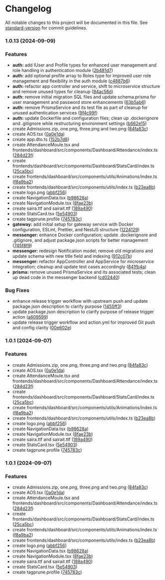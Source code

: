 # Changelog

All notable changes to this project will be documented in this file. See [standard-version](https://github.com/conventional-changelog/standard-version) for commit guidelines.

### 1.0.13 (2024-09-09)


### Features

* **auth:** add IUser and Profile types for enhanced user management and role handling in authentication module ([2b481d7](https://github.com/arimmadev/microse/commit/2b481d77b656b778189de67c67b5a603c8baf75b))
* **auth:** add optional profile array to Roles type for improved user role management and flexibility in the auth module ([c4887b6](https://github.com/arimmadev/microse/commit/c4887b6c7ec3ebca20ef16eb037d6661d2dd759c))
* **auth:** refactor app controller and service, shift to microservice structure and remove unused types for cleanup ([94ac56d](https://github.com/arimmadev/microse/commit/94ac56d70b5dc04c9e3065a1e3909899fee74904))
* **auth:** remove initial migration SQL files and update schema.prisma for user management and password store enhancements ([63b5ab6](https://github.com/arimmadev/microse/commit/63b5ab6a6baff713beea47306adbe22dd3f18bd7))
* **auth:** remove PrismaService and its test file as part of cleanup for unused authentication services ([9f4c99f](https://github.com/arimmadev/microse/commit/9f4c99ffc9b55637affb334b41d6c43b5bbf48fc))
* **auth:** update Dockerfile and configuration files; clean up .dockerignore and .gitignore while restructuring environment settings ([b662e15](https://github.com/arimmadev/microse/commit/b662e159b5c5a3bfdf2c0edc5b9b4b240658fcda))
* create Admissions.zip, one.png, three.png and two.png ([84fa83c](https://github.com/arimmadev/microse/commit/84fa83cf91bf34f06bfb5a974a97280f383a9a59))
* create AOS.tsx ([0a0e1da](https://github.com/arimmadev/microse/commit/0a0e1da50471092967459333a89c99ea458fd967))
* create app.dto.ts ([152b7d8](https://github.com/arimmadev/microse/commit/152b7d8ad79f0d048533e84768680fa77c9e150e))
* create AttendanceMoule.tsx and frontends/dashboard/src/components/Dashboard/Attendance/index.ts ([284d23f](https://github.com/arimmadev/microse/commit/284d23fd78315badd8dcb638e75d40108ea89a99))
* create frontends/dashboard/src/components/Dashboard/StatsCard/index.ts ([25ca5bc](https://github.com/arimmadev/microse/commit/25ca5bcadf88a3d839dd712be8e759d0276a8fb9))
* create frontends/dashboard/src/components/utils/Animations/index.ts ([f8a9ba2](https://github.com/arimmadev/microse/commit/f8a9ba2a81062fee59d802b0648ce3bdfbb5f652))
* create frontends/dashboard/src/components/utils/index.ts ([b23ea8b](https://github.com/arimmadev/microse/commit/b23ea8b6bbd1d233e3a15cec142d6f36f7583f56))
* create logo.png ([abbf256](https://github.com/arimmadev/microse/commit/abbf25614f6fa5f7a88df628b1fe03a2775e09d3))
* create NavigationData.tsx ([b98628a](https://github.com/arimmadev/microse/commit/b98628adfbada3ab0fb43ce3494dae1123a12184))
* create NavigationModule.tsx ([8fae23b](https://github.com/arimmadev/microse/commit/8fae23bba2bc8772830a23bf2ff25f080ab6f06a))
* create saira.ttf and sairait.ttf ([189a490](https://github.com/arimmadev/microse/commit/189a490483eb4eeb9149bca58aac72ee9a492a44))
* create StatsCard.tsx ([5e54903](https://github.com/arimmadev/microse/commit/5e54903a91a8543de0e2d49b565c07bd3a5aecfb))
* create tagprune.profile ([745783c](https://github.com/arimmadev/microse/commit/745783c8d5768ac53e1fd2165a6b7d9035b17cae))
* **gateway:** add initial setup for gateway service with Docker configuration, ESLint, Prettier, and NestJS structure ([1224129](https://github.com/arimmadev/microse/commit/122412981342b85064b33de67c7b8602292c5d85))
* **messenger:** enhance Docker configuration; update .dockerignore and .gitignore, and adjust package.json scripts for better management ([745f8f9](https://github.com/arimmadev/microse/commit/745f8f98648f8b4dcd7ccbff46d59e6f78ca9383))
* **messenger:** redesign Notification model; remove old migrations and update schema with new title field and indexing ([912c07b](https://github.com/arimmadev/microse/commit/912c07bc159137b1571c221fea868e4bc7a5119b))
* **messenger:** refactor AppController and AppService for microservice integration; cleanup and update test cases accordingly ([841fb4a](https://github.com/arimmadev/microse/commit/841fb4a2d1aed03f0320dc773b304b2e7faaca9a))
* **prisma:** remove unused PrismaService and its associated tests; clean up dead code in the messenger backend ([cd02440](https://github.com/arimmadev/microse/commit/cd02440937791d925d53b720f86e8e04a554bc38))


### Bug Fixes

* enhance release trigger workflow with upstream push and update package.json description to clarify purpose ([1455ff3](https://github.com/arimmadev/microse/commit/1455ff3169ba3558c7d5a3f54d5240465f5f179e))
* update package.json description to clarify purpose of release trigger action ([a609599](https://github.com/arimmadev/microse/commit/a609599b5ab89a8bdc5f1699f6502c8cab1d1cf2))
* update release trigger workflow and action.yml for improved Git push and config clarity ([00e602e](https://github.com/arimmadev/microse/commit/00e602e5a927782596bff8b7159370c61e94af7e))

### 1.0.1 (2024-09-07)


### Features

* create Admissions.zip, one.png, three.png and two.png ([84fa83c](https://github.com/arimmadev/microse/commit/84fa83cf91bf34f06bfb5a974a97280f383a9a59))
* create AOS.tsx ([0a0e1da](https://github.com/arimmadev/microse/commit/0a0e1da50471092967459333a89c99ea458fd967))
* create AttendanceMoule.tsx and frontends/dashboard/src/components/Dashboard/Attendance/index.ts ([284d23f](https://github.com/arimmadev/microse/commit/284d23fd78315badd8dcb638e75d40108ea89a99))
* create frontends/dashboard/src/components/Dashboard/StatsCard/index.ts ([25ca5bc](https://github.com/arimmadev/microse/commit/25ca5bcadf88a3d839dd712be8e759d0276a8fb9))
* create frontends/dashboard/src/components/utils/Animations/index.ts ([f8a9ba2](https://github.com/arimmadev/microse/commit/f8a9ba2a81062fee59d802b0648ce3bdfbb5f652))
* create frontends/dashboard/src/components/utils/index.ts ([b23ea8b](https://github.com/arimmadev/microse/commit/b23ea8b6bbd1d233e3a15cec142d6f36f7583f56))
* create logo.png ([abbf256](https://github.com/arimmadev/microse/commit/abbf25614f6fa5f7a88df628b1fe03a2775e09d3))
* create NavigationData.tsx ([b98628a](https://github.com/arimmadev/microse/commit/b98628adfbada3ab0fb43ce3494dae1123a12184))
* create NavigationModule.tsx ([8fae23b](https://github.com/arimmadev/microse/commit/8fae23bba2bc8772830a23bf2ff25f080ab6f06a))
* create saira.ttf and sairait.ttf ([189a490](https://github.com/arimmadev/microse/commit/189a490483eb4eeb9149bca58aac72ee9a492a44))
* create StatsCard.tsx ([5e54903](https://github.com/arimmadev/microse/commit/5e54903a91a8543de0e2d49b565c07bd3a5aecfb))
* create tagprune.profile ([745783c](https://github.com/arimmadev/microse/commit/745783c8d5768ac53e1fd2165a6b7d9035b17cae))

### 1.0.1 (2024-09-07)


### Features

* create Admissions.zip, one.png, three.png and two.png ([84fa83c](https://github.com/arimmadev/microse/commit/84fa83cf91bf34f06bfb5a974a97280f383a9a59))
* create AOS.tsx ([0a0e1da](https://github.com/arimmadev/microse/commit/0a0e1da50471092967459333a89c99ea458fd967))
* create AttendanceMoule.tsx and frontends/dashboard/src/components/Dashboard/Attendance/index.ts ([284d23f](https://github.com/arimmadev/microse/commit/284d23fd78315badd8dcb638e75d40108ea89a99))
* create frontends/dashboard/src/components/Dashboard/StatsCard/index.ts ([25ca5bc](https://github.com/arimmadev/microse/commit/25ca5bcadf88a3d839dd712be8e759d0276a8fb9))
* create frontends/dashboard/src/components/utils/Animations/index.ts ([f8a9ba2](https://github.com/arimmadev/microse/commit/f8a9ba2a81062fee59d802b0648ce3bdfbb5f652))
* create frontends/dashboard/src/components/utils/index.ts ([b23ea8b](https://github.com/arimmadev/microse/commit/b23ea8b6bbd1d233e3a15cec142d6f36f7583f56))
* create logo.png ([abbf256](https://github.com/arimmadev/microse/commit/abbf25614f6fa5f7a88df628b1fe03a2775e09d3))
* create NavigationData.tsx ([b98628a](https://github.com/arimmadev/microse/commit/b98628adfbada3ab0fb43ce3494dae1123a12184))
* create NavigationModule.tsx ([8fae23b](https://github.com/arimmadev/microse/commit/8fae23bba2bc8772830a23bf2ff25f080ab6f06a))
* create saira.ttf and sairait.ttf ([189a490](https://github.com/arimmadev/microse/commit/189a490483eb4eeb9149bca58aac72ee9a492a44))
* create StatsCard.tsx ([5e54903](https://github.com/arimmadev/microse/commit/5e54903a91a8543de0e2d49b565c07bd3a5aecfb))
* create tagprune.profile ([745783c](https://github.com/arimmadev/microse/commit/745783c8d5768ac53e1fd2165a6b7d9035b17cae))
